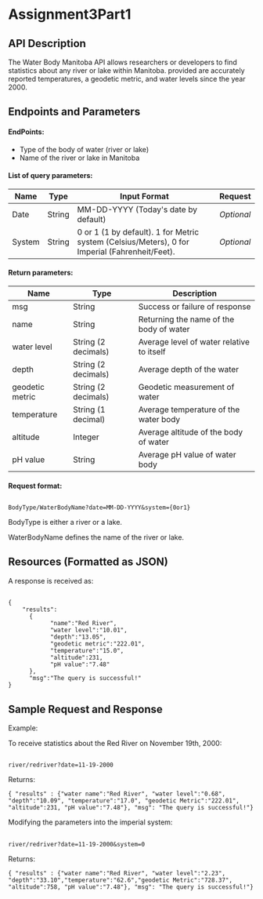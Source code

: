 # Assignment3Part1
## API Description  
The Water Body Manitoba API allows researchers or developers to find statistics about any river or lake within Manitoba.
provided are accurately reported temperatures, a geodetic metric, and water levels since the year 2000.

## Endpoints and Parameters

#### EndPoints:
- Type of the body of water (river or lake)
- Name of the river or lake in Manitoba

#### List of query parameters:  

|Name|Type|Input Format |Request|
| ---- | ---- | ---- | ---- |
|Date |String |MM-DD-YYYY (Today's date by default)| *Optional*|
|System |String| 0 or 1 (1 by default). 1 for Metric system (Celsius/Meters), 0 for Imperial (Fahrenheit/Feet). |*Optional*|

#### Return parameters:

|Name|Type|Description|
| ---- | ---- | ---- |
|msg|String|Success or failure of response
|name|String|Returning the name of the body of water
|water level |String (2 decimals)|Average level of water relative to itself
|depth |String (2 decimals)|Average depth of the water
|geodetic metric|String (2 decimals)|Geodetic measurement of water
|temperature |String (1 decimal)|Average temperature of the water body
|altitude |Integer|Average altitude of the body of water
|pH value |String|Average pH value of water body

#### Request format:
##
    BodyType/WaterBodyName?date=MM-DD-YYYY&system={0or1}
    
BodyType is either a river or a lake.

WaterBodyName defines the name of the river or lake.

## Resources (Formatted as JSON)  

A response is received as:
##
```
{
    "results":
      {
            "name":"Red River",
            "water level":"10.01",
            "depth":"13.05",
            "geodetic metric":"222.01",
            "temperature":"15.0",
            "altitude":231,
            "pH value":"7.48"
      },
      "msg":"The query is successful!"
}
```

## Sample Request and Response 

Example:

To receive statistics about the Red River on November 19th, 2000:
##
    river/redriver?date=11-19-2000
    
Returns:
    
    { "results" : {"water name":"Red River", "water level":"0.68", "depth":"10.09", "temperature":"17.0", "geodetic Metric":"222.01", "altitude":231, "pH value":"7.48"}, "msg": "The query is successful!"}
    
Modifying the parameters into the imperial system:
##
    river/redriver?date=11-19-2000&system=0
    
Returns:

    { "results" : {"water name":"Red River", "water level":"2.23", "depth":"33.10","temperature":"62.6","geodetic Metric":"728.37", "altitude":758, "pH value":"7.48"}, "msg": "The query is successful!"}
